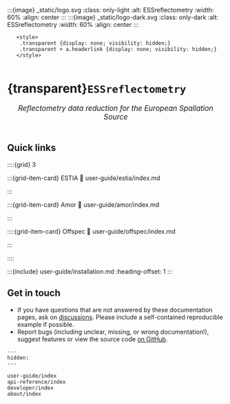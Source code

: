 :::{image} _static/logo.svg
:class: only-light
:alt: ESSreflectometry
:width: 60%
:align: center
:::
:::{image} _static/logo-dark.svg
:class: only-dark
:alt: ESSreflectometry
:width: 60%
:align: center
:::

```{raw} html
   <style>
    .transparent {display: none; visibility: hidden;}
    .transparent + a.headerlink {display: none; visibility: hidden;}
   </style>
```

```{role} transparent
```

# {transparent}`ESSreflectometry`

<div style="font-size:1.2em;font-style:italic;color:var(--pst-color-text-muted);text-align:center;">
  Reflectometry data reduction for the European Spallation Source
  </br></br>
</div>

## Quick links

::::{grid} 3

:::{grid-item-card} ESTIA
:link: user-guide/estia/index.md

:::

:::{grid-item-card} Amor
:link: user-guide/amor/index.md

:::

::::{grid-item-card} Offspec
:link: user-guide/offspec/index.md

:::

::::

:::{include} user-guide/installation.md
:heading-offset: 1
:::

## Get in touch

- If you have questions that are not answered by these documentation pages, ask on [discussions](https://github.com/scipp/essreflectometry/discussions). Please include a self-contained reproducible example if possible.
- Report bugs (including unclear, missing, or wrong documentation!), suggest features or view the source code [on GitHub](https://github.com/scipp/essreflectometry).

```{toctree}
---
hidden:
---

user-guide/index
api-reference/index
developer/index
about/index
```

